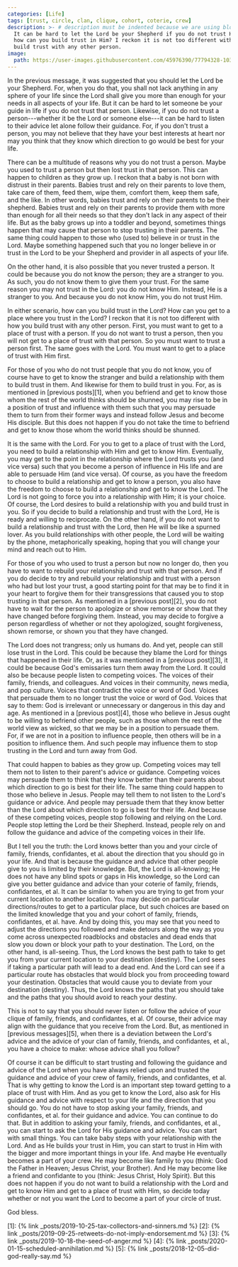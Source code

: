 ```yaml
---
categories: [Life]
tags: [trust, circle, clan, clique, cohort, coterie, crew]
description: >- # description must be indented because we are using block scalar
  It can be hard to let the Lord be your Shepherd if you do not trust Him. So
  how can you build trust in Him? I reckon it is not too different with how you
  build trust with any other person.
image:
  path: https://user-images.githubusercontent.com/45976390/77794328-1030af80-7042-11ea-8a43-d75dc0ade7a2.jpg
---
```


In the previous message, it was suggested that you should let the Lord be your
Shepherd. For, when you do that, you shall not lack anything in any sphere of
your life since the Lord shall give you more than enough for your needs in all
aspects of your life. But it can be hard to let someone be your guide in life if
you do not trust that person. Likewise, if you do not trust a person---whether
it be the Lord or someone else---it can be hard to listen to their advice let
alone follow their guidance. For, if you don't trust a person, you may not
believe that they have your best interests at heart nor may you think that they
know which direction to go would be best for your life.

There can be a multitude of reasons why you do not trust a person. Maybe you
used to trust a person but then lost trust in that person. This can happen to
children as they grow up. I reckon that a baby is not born with distrust in
their parents. Babies trust and rely on their parents to love them, take care of
them, feed them, wipe them, comfort them, keep them safe, and the like. In other
words, babies trust and rely on their parents to be their shepherd. Babies trust
and rely on their parents to provide them with more than enough for all their
needs so that they don't lack in any aspect of their life. But as the baby grows
up into a toddler and beyond, sometimes things happen that may cause that person
to stop trusting in their parents. The same thing could happen to those who
(used to) believe in or trust in the Lord. Maybe something happened such that
you no longer believe in or trust in the Lord to be your Shepherd and provider
in all aspects of your life.

On the other hand, it is also possible that you never trusted a person. It could
be because you do not know the person; they are a stranger to you. As such, you
do not know them to give them your trust. For the same reason you may not trust
in the Lord: you do not know Him. Instead, He is a stranger to you. And because
you do not know Him, you do not trust Him.

In either scenario, how can you build trust in the Lord? How can you get to a
place where you trust in the Lord? I reckon that it is not too different with
how you build trust with any other person. First, you must want to get to a
place of trust with a person. If you do not want to trust a person, then you
will not get to a place of trust with that person. So you must want to trust a
person first. The same goes with the Lord. You must want to get to a place of
trust with Him first.

For those of you who do not trust people that you do not know, you of course
have to get to know the stranger and build a relationship with them to build
trust in them. And likewise for them to build trust in you. For, as is mentioned
in [previous posts][1], when you befriend and get to know those whom the rest of
the world thinks should be shunned, you may rise to be in a position of trust
and influence with them such that you may persuade them to turn from their
former ways and instead follow Jesus and become His disciple. But this does not
happen if you do not take the time to befriend and get to know those whom the
world thinks should be shunned.

It is the same with the Lord. For you to get to a place of trust with the Lord,
you need to build a relationship with Him and get to know Him. Eventually, you
may get to the point in the relationship where the Lord trusts you (and vice
versa) such that you become a person of influence in His life and are able to
persuade Him (and vice versa). Of course, as you have the freedom to choose to
build a relationship and get to know a person, you also have the freedom to
choose to build a relationship and get to know the Lord. The Lord is not going
to force you into a relationship with Him; it is your choice. Of course, the
Lord desires to build a relationship with you and build trust in you. So if you
decide to build a relationship and trust with the Lord, He is ready and willing
to reciprocate. On the other hand, if you do not want to build a relationship
and trust with the Lord, then He will be like a spurned lover. As you build
relationships with other people, the Lord will be waiting by the phone,
metaphorically speaking, hoping that you will change your mind and reach out to
Him.

For those of you who used to trust a person but now no longer do, then you have
to want to rebuild your relationship and trust with that person. And if you do
decide to try and rebuild your relationship and trust with a person who had but
lost your trust, a good starting point for that may be to find it in your heart
to forgive them for their transgressions that caused you to stop trusting in
that person. As mentioned in a [previous post][2], you do not have to wait for
the person to apologize or show remorse or show that they have changed before
forgiving them. Instead, you may decide to forgive a person regardless of
whether or not they apologized, sought forgiveness, shown remorse, or shown you
that they have changed.

The Lord does not trangress; only us humans do. And yet, people can still lose
trust in the Lord. This could be because they blame the Lord for things that
happened in their life. Or, as it was mentioned in a [previous post][3], it
could be because God's emissaries turn them away from the Lord. It could also be
because people listen to competing voices. The voices of their family, friends,
and colleagues. And voices in their community, news media, and pop culture.
Voices that contradict the voice or word of God. Voices that persuade them to no
longer trust the voice or word of God. Voices that say to them: God is
irrelevant or unnecessary or dangerous in this day and age. As mentioned in a
[previous post][4], those who believe in Jesus ought to be willing to befriend
other people, such as those whom the rest of the world view as wicked, so that
we may be in a position to persuade them. For, if we are not in a position to
influence people, then others will be in a position to influence them. And such
people may influence them to stop trusting in the Lord and turn away from God.

That could happen to babies as they grow up. Competing voices may tell them not
to listen to their parent's advice or guidance. Competing voices may persuade
them to think that they know better than their parents about which direction to
go is best for their life. The same thing could happen to those who believe in
Jesus. People may tell them to not listen to the Lord's guidance or advice.
And people may persuade them that they know better than the Lord about which
direction to go is best for their life. And because of these competing voices,
people stop following and relying on the Lord. People stop letting the Lord be
their Shepherd. Instead, people rely on and follow the guidance and advice of
the competing voices in their life.

But I tell you the truth: the Lord knows better than you and your circle of
family, friends, confidantes, et al. about the direction that you should go in
your life. And that is because the guidance and advice that other people give
to you is limited by their knowledge. But, the Lord is all-knowing; He does not
have any blind spots or gaps in His knowledge, so the Lord can give you better
guidance and advice than your coterie of family, friends, confidantes, et al.
It can be similar to when you are trying to get from your current location to
another location. You may decide on particular directions/routes to get to a
particular place, but such choices are based on the limited knowledge that you
and your cohort of family, friends, confidantes, et al. have. And by doing this,
you may see that you need to adjust the directions you followed and make detours
along the way as you come across unexpected roadblocks and obstacles and dead
ends that slow you down or block your path to your destination. The Lord, on the
other hand, is all-seeing. Thus, the Lord knows the best path to take to get you
from your current location to your destination (destiny). The Lord sees if
taking a particular path will lead to a dead end. And the Lord can see if a
particular route has obstacles that would block you from proceeding toward your
destination. Obstacles that would cause you to deviate from your destination
(destiny). Thus, the Lord knows the paths that you should take and the paths
that you should avoid to reach your destiny.

This is not to say that you should never listen or follow the advice of your
clique of family, friends, and confidantes, et al. Of course, their advice may
align with the guidance that you receive from the Lord. But, as mentioned in
[previous messages][5], when there is a deviation between the Lord's advice and
the advice of your clan of family, friends, and confidantes, et al., you have a
choice to make: whose advice shall you follow?

Of course it can be difficult to start trusting and following the guidance and
advice of the Lord when you have always relied upon and trusted the guidance
and advice of your crew of family, friends, and confidantes, et al. That is why
getting to know the Lord is an important step toward getting to a place of trust
with Him. And as you get to know the Lord, also ask for His guidance and advice
with respect to your life and the direction that you should go. You do not have
to stop asking your family, friends, and confidantes, et al. for their guidance
and advice. You can continue to do that. But in addition to asking your family,
friends, and confidantes, et al., you can start to ask the Lord for His guidance
and advice. You can start with small things. You can take baby steps with your
relationship with the Lord. And as He builds your trust in Him, you can start to
trust in Him with the bigger and more important things in your life. And maybe
He eventually becomes a part of your crew. He may become like family to you
(think: God the Father in Heaven; Jesus Christ, your Brother). And He may become
like a friend and confidante to you (think: Jesus Christ, Holy Spirit). But this
does not happen if you do not want to build a relationship with the Lord and get
to know Him and get to a place of trust with Him, so decide today whether or not
you want the Lord to become a part of your circle of trust.

God bless.

[1]: {% link _posts/2019-10-25-tax-collectors-and-sinners.md %}
[2]: {% link _posts/2019-09-25-retweets-do-not-imply-endorsement.md %}
[3]: {% link _posts/2019-10-18-the-seed-of-anger.md %}
[4]: {% link _posts/2020-01-15-scheduled-annihilation.md %}
[5]: {% link _posts/2018-12-05-did-god-really-say.md %}
